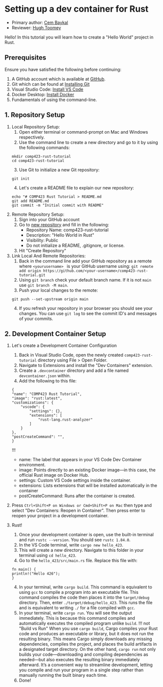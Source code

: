 # Setting up a dev container for Rust

* Primary author: [Cem Baykal](https://github.com/baykalcem)
* Reviewer: [Hugh Toomey](https://hughtoomey)

Hello! In this tutorial you will learn how to create a "Hello World" project in Rust.

## Prerequisites
Ensure you have satisfied the following before continuing:<br>
1. A GitHub account which is available at <a href="https://github.com">GitHub</a>.<br>
2. Git which can be found at  <a href="https://git-scm.com/book/en/v2/Getting-Started-Installing-Git">Installing Git</a> <br>
3. Visual Studio Code: <a href="https://code.visualstudio.com/">Install VS Code</a><br>
4. Docker Desktop: <a href="https://www.docker.com/products/docker-desktop/">Install Docker</a><br>
5. Fundamentals of using the command-line.

## 1. Repository Setup
1. Local Repository Setup:
    1. Open either terminal or command-prompt on Mac and Windows respectively. <br>
    2. Use the command line to create a new directory and go to it by using the following commands: <br>
    ```
    mkdir comp423-rust-tutorial
    cd comp423-rust-tutorial
    ```
    3. Use Git to initialize a new Git repository:
    ```
    git init
    ```
    4. Let's create a README file to explain our new repository:
    ```
    echo "# COMP423 Rust Tutorial > README.md
    git add README.md
    git commit -m "Initial commit with README"
    ```
2. Remote Repository Setup:
    1. Sign into your GitHub account
    2. Go to <a href="https://github.com/new">new repository</a> and fill in the following: <br>
        - Repository Name: comp423-rust-tutorial
        - Description: "Hello World in Rust"
        - Visibility: Public <br>
        - Do not initialize a README, .gitignore, or license.
    3. Hit "Create Repository"
3. Link Local And Remote Repositories:
    1. Back in the command line add your GitHub repository as a remote where ```<yourusername> ``` is your GitHub username using: 
    ```git remote add origin https://github.com/<your-username>/comp423-rust-tutorial.git```
    2. Using ```git branch``` check your default branch name. If it is not ```main``` use ```git branch -M main```.
    3. Push your local changes to the remote: 
    ```
    git push --set-upstream origin main
    ```
    4. If you refresh your repository in your browser you should see your changes. You can use ```git log``` to see the commit ID's and messages of your commits.
## 2. Development Container Setup
1. Let's create a Development Container Configuration <br>
    1. Back in Visual Studio Code, open the newly created ```comp423-rust-tutorial``` directory using File > Open Folder. <br>
    2. Navigate to Extensions and install the "Dev Containers" extension. <br>
    3. Create a ```.devcontainer``` directory and add a file named ```devcontainer.json``` within. <br>
    4. Add the following to this file: <br>
    ```
    {
    "name": "COMP423 Rust Tutorial",
    "image": "rust:latest",
    "customizations": {
        "vscode": {
            "settings": {},
            "extensions": [
                "rust-lang.rust-analyzer"
            ]
        }
    },
    "postCreateCommand": "",
    }
    ```
    !!!
    * name: The label that appears in your VS Code Dev Container environment.
    * image: Points directly to an existing Docker image—in this case, the official Rust image on Docker Hub.
    * settings: Custom VS Code settings inside the container.
    * extensions: Lists extensions that will be installed automatically in the container
    * postCreateCommand: Runs after the container is created.

2. Press ```Ctrl+Shift+P on Windows or Cmd+Shift+P on Mac``` then type and select "Dev Containers: Reopen in Container". Then press enter to reopen your project in a development container.
4. Rust!
    1. Once your development container is open, use the built-in terminal and run ```rustc --version```. You should see ```rustc 1.84.0```.
    2. In the VS Code terminal, write ```cargo new hello_423```.
    3. This will create a new directory. Navigate to this folder in your terminal using ```cd hello_423```.
    4. Go to the ```hello_423/src/main.rs``` file. Replace this file with:
    ```
    fn main() {
    println!("Hello 426");
    }
    ```
    4. In your terminal, write ```cargo build```. This command is equivalent to using ```gcc``` to compile a program into an executable file. This command compiles the code then places it into the ```target/debug``` directory. Then, enter ```./target/debug/hello_423```. This runs the file and is equivalent to writing ```./``` for a file compiled with ```gcc```.
    5. In your terminal, write ```cargo run```. You will see the output immediately. This is because this command compiles and automatically executes the compiled program unlike ```build```.
    !!! not "Build vs Run"
    When you use `cargo build`, Cargo compiles your Rust code and produces an executable or library, but it does not run the resulting binary. This means Cargo simply downloads any missing dependencies, compiles the project, and places the build artifacts in a designated target directory. On the other hand, `cargo run` not only builds your code—downloading and compiling dependencies as needed—but also executes the resulting binary immediately afterward. It’s a convenient way to streamline development, letting you compile and run your program in a single step rather than manually running the built binary each time.
    6. Done!